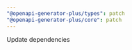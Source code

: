 ```yaml
---
"@openapi-generator-plus/types": patch
"@openapi-generator-plus/core": patch
---
```


Update dependencies
